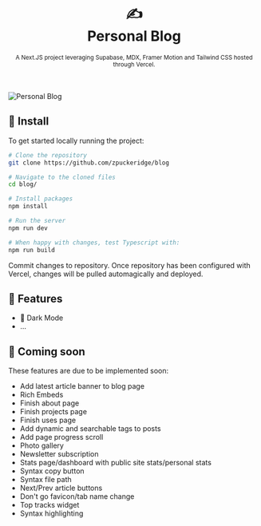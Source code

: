 <div align="center">
  <h1>
    ✍️
    <br />
    Personal Blog
    <br />
  </h1>
  <sup>
    A Next.JS project leveraging Supabase, MDX, Framer Motion and Tailwind CSS hosted through Vercel. </em>
    <br />
  </sup>
  <br />
  <br />
</div>

![Personal Blog](https://www.site-shot.com/cached_image/a1xfwmO5Ee2gbwJCrBEAAw)

## 🚀 Install

To get started locally running the project:

```bash
# Clone the repository
git clone https://github.com/zpuckeridge/blog

# Navigate to the cloned files
cd blog/

# Install packages
npm install

# Run the server
npm run dev

# When happy with changes, test Typescript with:
npm run build
```

Commit changes to repository. Once repository has been configured with Vercel, changes will be pulled automagically and deployed.

## 🚩 Features

- 🌙 Dark Mode
- ...

## 👀 Coming soon

These features are due to be implemented soon:

- Add latest article banner to blog page
- Rich Embeds
- Finish about page
- Finish projects page
- Finish uses page
- Add dynamic and searchable tags to posts
- Add page progress scroll
- Photo gallery
- Newsletter subscription
- Stats page/dashboard with public site stats/personal stats
- Syntax copy button
- Syntax file path
- Next/Prev article buttons
- Don't go favicon/tab name change
- Top tracks widget
- Syntax highlighting
